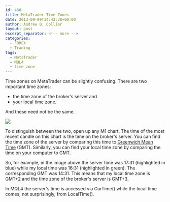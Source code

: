 ```yaml
---
id: 460
title: MetaTrader Time Zones
date: 2013-09-09T14:43:38+00:00
author: Andrew B. Collier
layout: post
excerpt_separator: <!-- more -->
categories:
  - FOREX
  - Trading
tags:
  - MetaTrader
  - MQL4
  - time zone
---
```

Time zones on MetaTrader can be slightly confusing. There are two important time zones:

* the time zone of the broker's server and
* your local time zone.

And these need not be the same.

<!-- more -->

<img src="{{ site.baseurl }}/static/img/2013/09/Workspace-2_050.png">

To distinguish between the two, open up any M1 chart. The time of the most recent candle on this chart is the time on the broker's server. You can find the time zone of the server by comparing this time to [Greenwich Mean Time](http://wwp.greenwichmeantime.com/) (GMT). Similarly, you can find your local time zone by comparing the time on your computer to GMT.

So, for example, in the image above the server time was 17:31 (highlighted in blue) while my local time was 16:31 (highlighted in green). The corresponding GMT was 14:31. This means that my local time zone is GMT+2 and the time zone of the broker's server is GMT+3.

In MQL4 the server's time is accessed via CurTime() while the local time comes, not surprisingly, from LocalTime().
